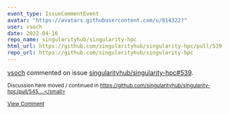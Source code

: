 ```yaml
---
event_type: IssueCommentEvent
avatar: "https://avatars.githubusercontent.com/u/814322?"
user: vsoch
date: 2022-04-16
repo_name: singularityhub/singularity-hpc
html_url: https://github.com/singularityhub/singularity-hpc/pull/539
repo_url: https://github.com/singularityhub/singularity-hpc
---
```


<a href='https://github.com/vsoch' target='_blank'>vsoch</a> commented on issue <a href='https://github.com/singularityhub/singularity-hpc/pull/539' target='_blank'>singularityhub/singularity-hpc#539</a>.

<small>Discussion here moved / continued in https://github.com/singularityhub/singularity-hpc/pull/545....</small>

<a href='https://github.com/singularityhub/singularity-hpc/pull/539' target='_blank'>View Comment</a>